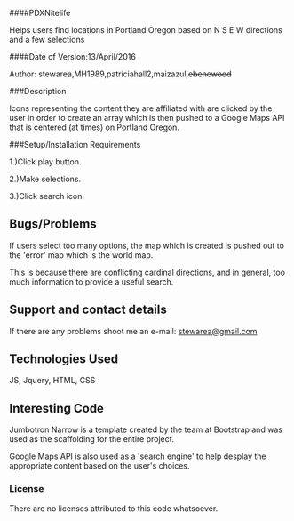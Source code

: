 ####PDXNitelife

Helps users find locations in Portland Oregon based on N S E W directions and a few selections

####Date of Version:13/April/2016

Author:  stewarea,MH1989,patriciahall2,maizazul,~~ebenewood~~

###Description

Icons representing the content they are affiliated with are clicked by the user in order to create an array
which is then pushed to a Google Maps API that is centered (at times) on Portland Oregon.

###Setup/Installation Requirements

1.)Click play button.

2.)Make selections.

3.)Click search icon.

## Bugs/Problems

If users select too many options, the map which is created is pushed out to the 'error' map which is the world map.

This is because there are conflicting cardinal directions, and in general, too much information to provide a useful search.

## Support and contact details

If there are any problems shoot me an e-mail: stewarea@gmail.com

## Technologies Used

JS, Jquery, HTML, CSS

## Interesting Code

Jumbotron Narrow is a template created by the team at Bootstrap and was used as the scaffolding for the entire project.

Google Maps API is also used as a 'search engine' to help desplay the appropriate content based on the user's choices.


### License

There are no licenses attributed to this code whatsoever.
